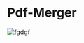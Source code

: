 # Pdf-Merger

![fgdgf](https://github.com/user-attachments/assets/b13aa857-0475-49c5-8046-9d7a9e5c3860)
